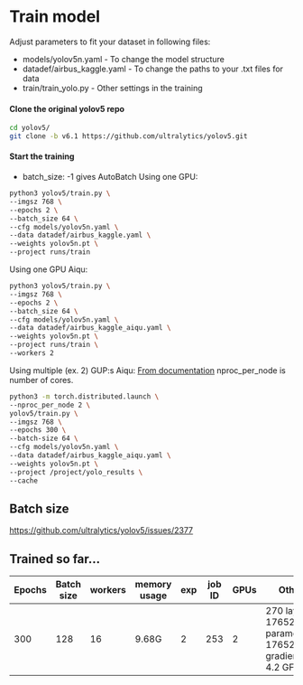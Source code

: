 # Train model 

Adjust parameters to fit your dataset in following files:
* models/yolov5n.yaml - To change the model structure
* datadef/airbus_kaggle.yaml - To change the paths to your .txt files for data
* train/train_yolo.py - Other settings in the training

#### Clone the original yolov5 repo
````bash
cd yolov5/
git clone -b v6.1 https://github.com/ultralytics/yolov5.git
````
#### Start the training
* batch_size: -1 gives AutoBatch 
Using one GPU:
````bash
python3 yolov5/train.py \
--imgsz 768 \
--epochs 2 \
--batch_size 64 \
--cfg models/yolov5n.yaml \
--data datadef/airbus_kaggle.yaml \
--weights yolov5n.pt \
--project runs/train
````
Using one GPU Aiqu:
````bash
python3 yolov5/train.py \
--imgsz 768 \
--epochs 2 \
--batch_size 64 \
--cfg models/yolov5n.yaml \
--data datadef/airbus_kaggle_aiqu.yaml \
--weights yolov5n.pt \
--project runs/train \
--workers 2
````
Using multiple (ex. 2) GUP:s Aiqu:
[From documentation](https://docs.ultralytics.com/tutorials/multi-gpu-training/)
nproc_per_node is number of cores.
````bash
python3 -m torch.distributed.launch \
--nproc_per_node 2 \
yolov5/train.py \
--imgsz 768 \
--epochs 300 \
--batch-size 64 \
--cfg models/yolov5n.yaml \
--data datadef/airbus_kaggle_aiqu.yaml \
--weights yolov5n.pt \
--project /project/yolo_results \
--cache
````

## Batch size
https://github.com/ultralytics/yolov5/issues/2377

## Trained so far...
| Epochs  | Batch size | workers | memory usage | exp | job ID | GPUs | Other |
| ------ | --------- | ------ | ----------- | ---- | ------ | - | - |
| 300  | 128  | 16 | 9.68G | 2 | 253 | 2 | 270 layers, 1765270 parameters, 1765270 gradients, 4.2 GFLOPs |
